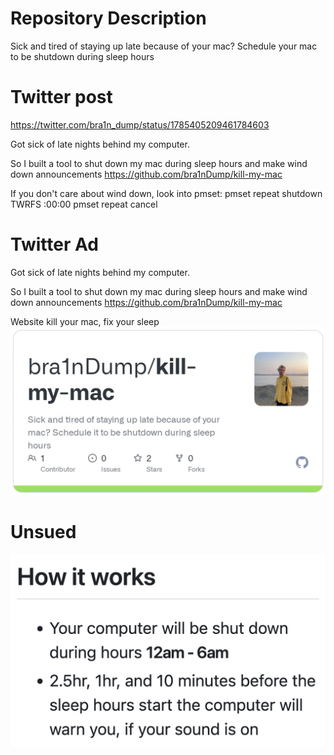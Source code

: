 # Repository Description

Sick and tired of staying up late because of your mac? Schedule your mac to be shutdown during sleep hours

# Twitter post 
https://twitter.com/bra1n_dump/status/1785405209461784603

Got sick of late nights behind my computer.

So I built a tool to shut down my mac during sleep hours and make wind down announcements https://github.com/bra1nDump/kill-my-mac

If you don't care about wind down, look into pmset:
pmset repeat shutdown TWRFS :00:00
pmset repeat cancel

# Twitter Ad
Got sick of late nights behind my computer.

So I built a tool to shut down my mac during sleep hours and make wind down announcements https://github.com/bra1nDump/kill-my-mac

Website
kill your mac, fix your sleep
![ad media / website thumbnail](<CleanShot 2024-04-30 at 13.35.20@2x.png>)

# Unsued
![how it works](<CleanShot 2024-04-30 at 13.31.39@2x.png>)